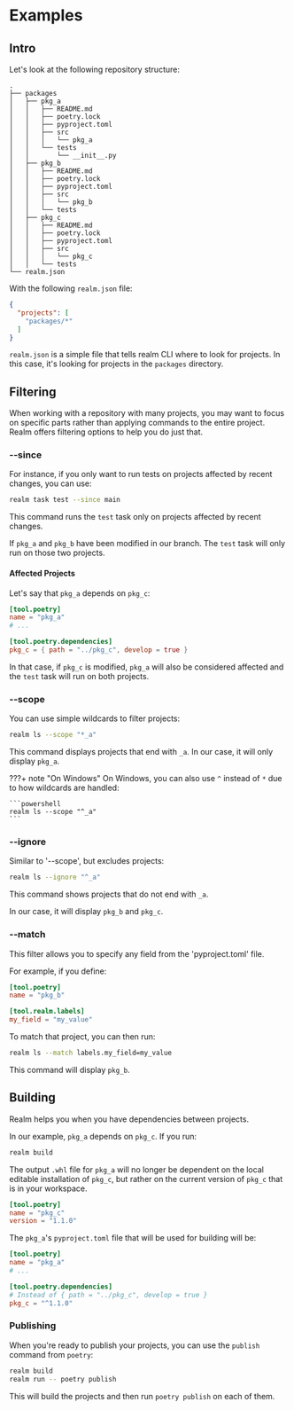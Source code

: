 # Examples

## Intro
Let's look at the following repository structure:

```
.
├── packages
│   ├── pkg_a
│   │   ├── README.md
│   │   ├── poetry.lock
│   │   ├── pyproject.toml
│   │   ├── src
│   │   │   └── pkg_a
│   │   └── tests
│   │       └── __init__.py
│   ├── pkg_b
│   │   ├── README.md
│   │   ├── poetry.lock
│   │   ├── pyproject.toml
│   │   ├── src
│   │   │   └── pkg_b
│   │   └── tests
│   ├── pkg_c
│   │   ├── README.md
│   │   ├── poetry.lock
│   │   ├── pyproject.toml
│   │   ├── src
│   │   │   └── pkg_c
│   │   └── tests
└── realm.json
```
With the following `realm.json` file:

```json
{
  "projects": [
    "packages/*"
  ]
}
```
`realm.json` is a simple file that tells realm CLI where to look for projects. In this case, it's looking for projects in the `packages` directory.

## Filtering

When working with a repository with many projects, you may want to focus on specific parts rather than applying commands to the entire project. Realm offers filtering options to help you do just that.

### --since

For instance, if you only want to run tests on projects affected by recent changes, you can use:

```bash
realm task test --since main
```

This command runs the `test` task only on projects affected by recent changes.

If `pkg_a` and `pkg_b` have been modified in our branch. The `test` task will only run on those two projects.

#### Affected Projects
Let's say that `pkg_a` depends on `pkg_c`:
```toml
[tool.poetry]
name = "pkg_a"
# ...

[tool.poetry.dependencies]
pkg_c = { path = "../pkg_c", develop = true }
```
In that case, if `pkg_c` is modified, `pkg_a` will also be considered affected and the `test` task will run on both projects.

### --scope

You can use simple wildcards to filter projects:

```bash
realm ls --scope "*_a"
```

This command displays projects that end with `_a`.
In our case, it will only display `pkg_a`.

???+ note "On Windows"
    On Windows, you can also use `^` instead of `*` due to how wildcards are handled:
    
    ```powershell
    realm ls --scope "^_a"
    ```


### --ignore

Similar to '--scope', but excludes projects:

```bash
realm ls --ignore "^_a"
```

This command shows projects that do not end with `_a`.

In our case, it will display `pkg_b` and `pkg_c`.

### --match

This filter allows you to specify any field from the 'pyproject.toml' file.

For example, if you define:

```toml
[tool.poetry]
name = "pkg_b"

[tool.realm.labels]
my_field = "my_value"
```

To match that project, you can then run:

```bash
realm ls --match labels.my_field=my_value
```

This command will display `pkg_b`.

## Building
Realm helps you when you have dependencies between projects.

In our example, `pkg_a` depends on `pkg_c`. If you run:

```bash
realm build
```
The output `.whl` file for `pkg_a` will no longer be dependent on the local editable installation of `pkg_c`, but rather on the current version of `pkg_c` that is in your workspace.

```toml
[tool.poetry]
name = "pkg_c"
version = "1.1.0"
```

The `pkg_a`'s `pyproject.toml` file that will be used for building will be:
```toml
[tool.poetry]
name = "pkg_a"
# ...

[tool.poetry.dependencies]
# Instead of { path = "../pkg_c", develop = true }
pkg_c = "^1.1.0"
```

### Publishing

When you're ready to publish your projects, you can use the `publish` command from `poetry`:

```bash
realm build
realm run -- poetry publish
```
This will build the projects and then run `poetry publish` on each of them.

